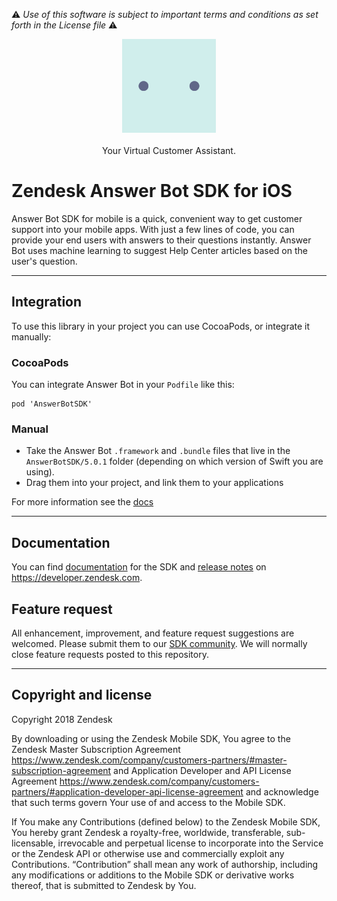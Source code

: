 :warning: *Use of this software is subject to important terms and conditions as set forth in the License file* :warning:

<p align="center">
<a href="https://github.com/zendesk/answerbot_sdk_ios"><img src="logo/png/AB.png" alt="AnswerBot" width="150" height="150" /></a><br/><br/>
Your Virtual Customer Assistant.<br/>
</p>

# Zendesk Answer Bot SDK for iOS

Answer Bot SDK for mobile is a quick, convenient way to get customer support into your mobile apps. With just a few lines of code, you can provide your end users with answers to their questions instantly. Answer Bot uses machine learning to suggest Help Center articles based on the user's question.

<!-- ## Demo Applications

There are a number of simple demo applicaitons [here](https://github.com/zendesk/ios_sdk_demo_apps). -->

---

## Integration
To use this library in your project you can use CocoaPods, or integrate it manually:

### CocoaPods
You can integrate Answer Bot in your `Podfile` like this:

```
pod 'AnswerBotSDK'
```

### Manual

- Take the Answer Bot `.framework` and `.bundle` files that live in the `AnswerBotSDK/5.0.1` folder (depending on which version of Swift you are using).
- Drag them into your project, and link them to your applications

For more information see the [docs](##documentation)

---

## Documentation

You can find [documentation](https://developer.zendesk.com/embeddables/docs/answer-bot-sdk-ios/about) for the SDK and [release notes](https://developer.zendesk.com/embeddables/docs/answer-bot-sdk-ios/release_notes) on https://developer.zendesk.com.

## Feature request

All enhancement, improvement, and feature request suggestions are welcomed. Please submit them to our [SDK community](https://support.zendesk.com/hc/en-us/community/topics/200488257-Zendesk-SDKs). We will normally close feature requests posted to this repository.

---

## Copyright and license

Copyright 2018 Zendesk

By downloading or using the Zendesk Mobile SDK, You agree to the Zendesk Master
Subscription Agreement https://www.zendesk.com/company/customers-partners/#master-subscription-agreement and Application Developer and API License
Agreement https://www.zendesk.com/company/customers-partners/#application-developer-api-license-agreement and
acknowledge that such terms govern Your use of and access to the Mobile SDK.

If You make any Contributions (defined below) to the Zendesk Mobile SDK,
You hereby grant Zendesk a royalty-free, worldwide, transferable, sub-licensable,
irrevocable and perpetual license to incorporate into the Service or the Zendesk API
or otherwise use and commercially exploit any Contributions. “Contribution” shall mean
any work of authorship, including any modifications or additions to the Mobile SDK
or derivative works thereof, that is submitted to Zendesk by You.
